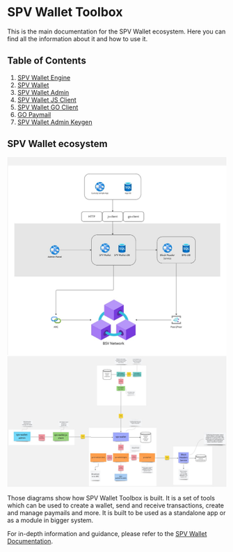 # SPV Wallet Toolbox

This is the main documentation for the SPV Wallet ecosystem. Here you can find all the information about it and how to use it.
## Table of Contents

1. [SPV Wallet Engine](spv-wallet/engine/README.md)
2. [SPV Wallet](spv-wallet/README.md)
3. [SPV Wallet Admin](spv-wallet-admin/README.md)
4. [SPV Wallet JS Client](spv-wallet-js-client/README.md)
5. [SPV Wallet GO Client](spv-wallet-go-client/README.md)
6. [GO Paymail](go-paymail/README.md)
7. [SPV Wallet Admin Keygen](spv-wallet-admin-keygen/README.md)

## SPV Wallet ecosystem

![SPV Wallet Toolbox](spv_wallet.jpg "SPV Wallet Toolbox")
![SPV Wallet Toolbox Desc](spv_wallet_toolkit.jpg "SPV Wallet Toolbox")

Those diagrams show how SPV Wallet Toolbox is built. It is a set of tools which can be used to create a wallet,
send and receive transactions, create and manage paymails and more.
It is built to be used as a standalone app or as a module in bigger system.

For in-depth information and guidance, please refer to the [SPV Wallet Documentation](https://bsvblockchain.gitbook.io/docs).

